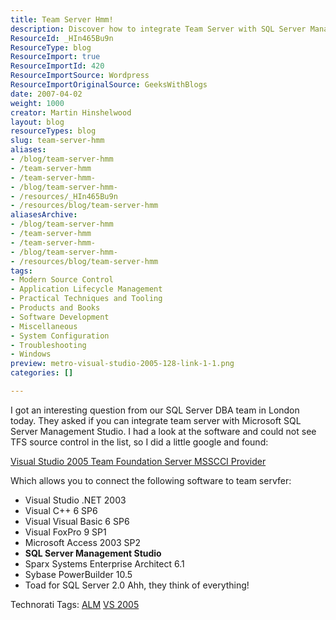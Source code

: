 ```yaml
---
title: Team Server Hmm!
description: Discover how to integrate Team Server with SQL Server Management Studio and enhance your development workflow. Explore essential tools and tips!
ResourceId: _HIn465Bu9n
ResourceType: blog
ResourceImport: true
ResourceImportId: 420
ResourceImportSource: Wordpress
ResourceImportOriginalSource: GeeksWithBlogs
date: 2007-04-02
weight: 1000
creator: Martin Hinshelwood
layout: blog
resourceTypes: blog
slug: team-server-hmm
aliases:
- /blog/team-server-hmm
- /team-server-hmm
- /team-server-hmm-
- /blog/team-server-hmm-
- /resources/_HIn465Bu9n
- /resources/blog/team-server-hmm
aliasesArchive:
- /blog/team-server-hmm
- /team-server-hmm
- /team-server-hmm-
- /blog/team-server-hmm-
- /resources/blog/team-server-hmm
tags:
- Modern Source Control
- Application Lifecycle Management
- Practical Techniques and Tooling
- Products and Books
- Software Development
- Miscellaneous
- System Configuration
- Troubleshooting
- Windows
preview: metro-visual-studio-2005-128-link-1-1.png
categories: []

---
```

I got an interesting question from our SQL Server DBA team in London today. They asked if you can integrate team server with Microsoft SQL Server Management Studio. I had a look at the software and could not see TFS source control in the list, so I did a little google and found:

[Visual Studio 2005 Team Foundation Server MSSCCI Provider](http://www.microsoft.com/downloads/details.aspx?FamilyId=87E1FFBD-A484-4C3A-8776-D560AB1E6198&displaylang=en "MSSCCI Provider")

Which allows you to connect the following software to team servfer:

- Visual Studio .NET 2003
- Visual C++ 6 SP6
- Visual Visual Basic 6 SP6
- Visual FoxPro 9 SP1
- Microsoft Access 2003 SP2
- **SQL Server Management Studio**
- Sparx Systems Enterprise Architect 6.1
- Sybase PowerBuilder 10.5
- Toad for SQL Server 2.0
  Ahh, they think of everything!

Technorati Tags: [ALM](http://technorati.com/tags/ALM) [VS 2005](http://technorati.com/tags/VS+2005)
